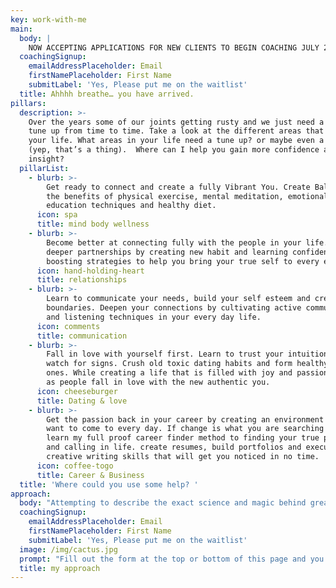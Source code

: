 ```yaml
---
key: work-with-me
main:
  body: |
    NOW ACCEPTING APPLICATIONS FOR NEW CLIENTS TO BEGIN COACHING JULY 2019
  coachingSignup:
    emailAddressPlaceholder: Email
    firstNamePlaceholder: First Name
    submitLabel: 'Yes, Please put me on the waitlist'
  title: Ahhhh breathe… you have arrived.
pillars:
  description: >-
    Over the years some of our joints getting rusty and we just need a little
    tune up from time to time. Take a look at the different areas that make up
    your life. What areas in your life need a tune up? or maybe even a tune down
    (yep, that’s a thing).  Where can I help you gain more confidence and
    insight? 
  pillarList:
    - blurb: >-
        Get ready to connect and create a fully Vibrant You. Create Balance with
        the benefits of physical exercise, mental meditation, emotional
        education techniques and healthy diet.
      icon: spa
      title: mind body wellness
    - blurb: >-
        Become better at connecting fully with the people in your life. Grow
        deeper partnerships by creating new habit and learning confidence
        boosting strategies to help you bring your true self to every encounter.
      icon: hand-holding-heart
      title: relationships
    - blurb: >-
        Learn to communicate your needs, build your self esteem and create
        boundaries. Deepen your connections by cultivating active communication
        and listening techniques in your every day life.
      icon: comments
      title: communication
    - blurb: >-
        Fall in love with yourself first. Learn to trust your intuition and
        watch for signs. Crush old toxic dating habits and form healthy new
        ones. While creating a life that is filled with joy and passion, watch
        as people fall in love with the new authentic you.
      icon: cheeseburger
      title: Dating & love
    - blurb: >-
        Get the passion back in your career by creating an environment that you
        want to come to every day. If change is what you are searching for,
        learn my full proof career finder method to finding your true passion
        and calling in life. create resumes, build portfolios and execute
        creative writing skills that will get you noticed in no time.
      icon: coffee-togo
      title: Career & Business
  title: 'Where could you use some help? '
approach:
  body: "Attempting to describe the exact science and magic behind great coaching presents a challenge because every coaching opportunity is new and wildly different.\_That’s because\_you\_are\_totally unique, and so are your dreams (and struggles).\_#truth.\n\nI don’t do store-bought, sauce-from-the-jar style coaching. I don’t have some one-size-fits-all program or set system that “guarantees” transformation.\n\nInstead,\_I do the only thing that ever actually works–having deep, powerful, honest coaching conversations\_with real people, who want real change.\n\nMy clients are smart, thoughtful, multi-dimensional humans who are committed to themselves and their journey.\_They are resourceful, creative, hard-working\_thinkers and feelers.\_They crave passion and purpose. They desire fulfilling relationships and careers. They know they want\_something,\_and they’re super sick of living without it.\n\nIf you could use a little help navigating the path from where you are to where you want to be, now might be the perfect time to seek out some assistance.\_Life is hard enough, and you really don’t need to go it alone."
  coachingSignup:
    emailAddressPlaceholder: Email
    firstNamePlaceholder: First Name
    submitLabel: 'Yes, Please put me on the waitlist'
  image: /img/cactus.jpg
  prompt: "Fill out the form at the top or bottom of this page and you’ll be added to my waitlist for one-on-one coaching.\_I only work with a certain number of awesome humans at a time (because I pour 1,000% of my energy and focus into your growth), so spots fill up fast. But as soon as spaces do open up, I will personally be in touch to schedule your 90-minute Discovery Session."
  title: my approach
---
```


